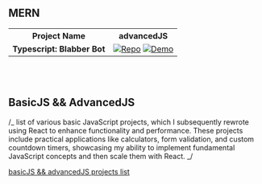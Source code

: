 ## MERN

<table style="width:100%">
  <tr>
    <th style="text-align: center;">Project Name</th>
    <th style="text-align: center;">advancedJS</th>
  </tr>
  <tr>
    <td style="text-align: center;"><strong>Typescript: Blabber Bot</strong></td>
    <td style="text-align: center;">
      <a href="https://github.com/Shcoobz/advancedJS_mern_blabber-bot/"><img src="https://img.shields.io/badge/Repo-007bff?style=for-the-badge&logo=github" alt="Repo"></a>
      <a href="https://advancedjs-mern-blabber-bot.onrender.com/"><img src="https://img.shields.io/badge/Demo-28a745?style=for-the-badge&logo=chrome" alt="Demo"></a>
    </td>
  </tr>
</table>

<br>

<br>

## BasicJS && AdvancedJS

/_ list of various basic JavaScript projects, which I subsequently rewrote using React to enhance functionality and performance.
These projects include practical applications like calculators, form validation, and custom countdown timers, showcasing my ability to implement fundamental JavaScript concepts and then scale them with React. _/

[basicJS && advancedJS projects list](https://github.com/Shcoobz/list_basic-and-advanced-js-projects)
